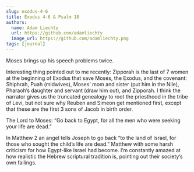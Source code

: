 ```yaml
---
slug: exodus-4-6
title: Exodus 4-6 & Psalm 18
authors:
  name: Adam Liechty
  url: https://github.com/adamliechty
  image_url: https://github.com/adamliechty.png
tags: [journal]
---
```


Moses brings up his speech problems twice.

Interesting thing pointed out to me recently: Zipporah is the last of 7 women at the beginning of Exodus that save Moses, the Exodus, and the covenant: Shiphrah, Puah (midwives), Moses’ mom and sister (put him in the Nile), Pharaoh’s daughter and servant (draw him out), and Zipporah.
I think the narrator gives us the truncated genealogy to root the priesthood in the tribe of Levi, but not sure why Reuben and Simeon get mentioned first, except that these are the first 3 sons of Jacob in birth order.

The Lord to Moses: “Go back to Egypt, for all the men who were seeking your life are dead.”

In Matthew 2 an angel tells Joseph to go back “to the land of Israel, for those who sought the child’s life are dead.” Matthew with some harsh criticism for how Egypt-like Israel had become. I’m constantly amazed at how realistic the Hebrew scriptural tradition is, pointing out their society’s own failings.
